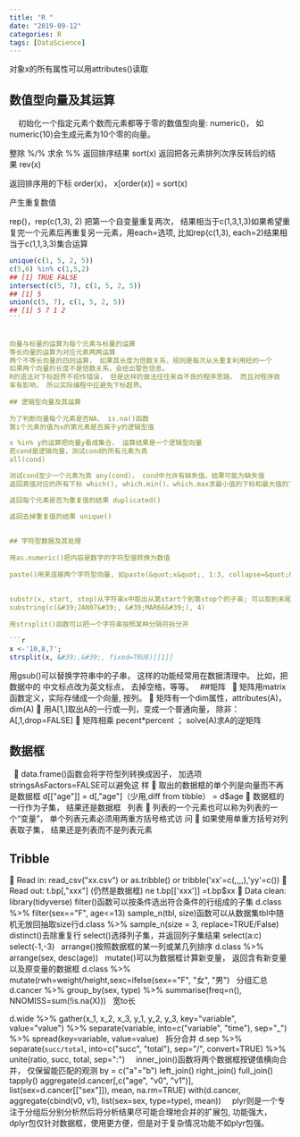 ```yaml
---
title: "R "
date: "2019-09-12"
categories: R
tags: [DataScience]
---
```


对象x的所有属性可以用attributes()读取
 
 
## 数值型向量及其运算
 
 
初始化一个指定元素个数而元素都等于零的数值型向量: numeric()， 如numeric(10)会生成元素为10个零的向量。

整除 %/%
求余 %%
返回排序结果 sort(x)
返回把各元素排列次序反转后的结果 rev(x)

返回排序用的下标 order(x)， x[order(x)] = sort(x)

产生重复数值

rep()，rep(c(1,3), 2) 把第一个自变量重复两次， 结果相当于c(1,3,1,3)如果希望重复完一个元素后再重复另一元素，用each=选项, 比如rep(c(1,3), each=2)结果相当于c(1,1,3,3)集合运算

```R
unique(c(1, 5, 2, 5))
c(5,6) %in% c(1,5,2)
## [1] TRUE FALSE
intersect(c(5, 7), c(1, 5, 2, 5))
## [1] 5
union(c(5, 7), c(1, 5, 2, 5))
## [1] 5 7 1 2
``` 
 
 
向量与标量的运算为每个元素与标量的运算
等长向量的运算为对应元素两两运算
两个不等长向量的四则运算， 如果其长度为倍数关系，规则是每次从头重复利用短的一个
如果两个向量的长度不是倍数关系，会给出警告信息。
R的语法对下标超界不视作错误， 但是这样的做法往往来自不良的程序思路， 而且对程序效
率有影响， 所以实际编程中应避免下标超界。
 
## 逻辑型向量及其运算
 
为了判断向量每个元素是否NA， is.na()函数
第i个元素的值为x的第元素是否属于y的逻辑型值

x %in% y的运算把向量y看成集合， 运算结果是一个逻辑型向量
若cond是逻辑向量，测试cond的所有元素为真
all(cond)

测试cond至少一个元素为真 any(cond)， cond中允许有缺失值，结果可能为缺失值
返回真值对应的所有下标 which(), which.min()、which.max求最小值的下标和最大值的下标， 不唯一时只取第一个

返回每个元素是否为重复值的结果 duplicated()

返回去掉重复值的结果 unique()
 
 
## 字符型数据及其处理
 
用as.numeric()把内容是数字的字符型值转换为数值
 
paste()用来连接两个字符型向量, 如paste(&quot;x&quot;, 1:3, collapse=&quot;&quot;) 结果相当于c(&quot;x 1&quot; &quot;x 2&quot;, &quot;x 3&quot;)
 
 
substr(x, start, stop)从字符串x中取出从第start个到第stop个的子串; 可以取到末尾
substring(c(&#39;JAN07&#39;, &#39;MAR66&#39;), 4)
 
用strsplit()函数可以把一个字符串按照某种分隔符拆分开

```r
x <-'10,8,7';
strsplit(x, &#39;,&#39;, fixed=TRUE)[[1]]
```

用gsub()可以替换字符串中的子串， 这样的功能经常用在数据清理中。 比如，把数据中的
中文标点改为英文标点， 去掉空格，等等。
 
##矩阵
 
 矩阵用matrix函数定义，实际存储成一个向量, 按列。
 矩阵有一个dim属性，attributes(A)， dim(A)
 用A[1,]取出A的一行或一列，变成一个普通向量， 除非：
A[,1,drop=FALSE]
 矩阵相乘 pecent*percent ； solve(A)求A的逆矩阵
 
## 数据框
 
 data.frame()函数会将字符型列转换成因子， 加选项stringsAsFactors=FALSE可以避免这
样
 取出的数据框的单个列是向量而不再是数据框 d[[&quot;age&quot;]] = d[,&quot;age&quot;]（少用,diff from
tibble） = d$age
 数据框的一行作为子集， 结果还是数据框
 
列表
 列表的一个元素也可以称为列表的一个“变量”， 单个列表元素必须用两重方括号格式访
问
 如果使用单重方括号对列表取子集， 结果还是列表而不是列表元素
 
## Tribble
 Read in: read_csv("xx.csv") or as.tribble() or tribble(&#39;xx&#39;=c(,,,,),&#39;yy&#39;=c())
 Read out: t.bp[,&quot;xxx&quot;] (仍然是数据框) ne t.bp[[&#39;xxx&#39;]] =t.bp$xx
 Data clean:
library(tidyverse)
filter()函数可以按条件选出符合条件的行组成的子集 d.class %&gt;%
filter(sex==&quot;F&quot;, age&lt;=13)
sample_n(tbl, size)函数可以从数据集tbl中随机无放回抽取size行d.class %&gt;%
sample_n(size = 3, replace=TRUE/False)
distinct()去除重复行
select()选择列子集，并返回列子集结果 select(a:c) select(-1,-3)
 
arrange()按照数据框的某一列或某几列排序 d.class %&gt;% arrange(sex, desc(age))
 
mutate()可以为数据框计算新变量， 返回含有新变量以及原变量的数据框 d.class %&gt;%
mutate(rwh=weight/height,sexc=ifelse(sex==&quot;F&quot;, &quot;女&quot;, &quot;男&quot;)
 
分组汇总 d.cancer %&gt;% group_by(sex, type) %&gt;% summarise(freq=n(),
NNOMISS=sum(!is.na(X)))
 
宽to长

d.wide %&gt;%
gather(x_1, x_2, x_3, y_1, y_2, y_3, key=&quot;variable&quot;, value=&quot;value&quot;) %&gt;%
separate(variable, into=c(&quot;variable&quot;, &quot;time&quot;), sep=&quot;_&quot;) %&gt;%
spread(key=variable, value=value)
 
拆分合并
d.sep %&gt;%
separate(`succ/total`, into=c(&quot;succ&quot;, &quot;total&quot;),
sep=&quot;/&quot;, convert=TRUE) %&gt;%
unite(ratio, succ, total, sep=&quot;:&quot;)
 
 
inner_join()函数将两个数据框按键值横向合并， 仅保留能匹配的观测 by = c(&quot;a&quot;=&quot;b&quot;)
left_join()
right_join()
full_join()
 
 
 
tapply()
aggregate(d.cancer[,c(&quot;age&quot;, &quot;v0&quot;, &quot;v1&quot;)], list(sex=d.cancer[[&quot;sex&quot;]]), mean,
na.rm=TRUE)
with(d.cancer, aggregate(cbind(v0, v1), list(sex=sex, type=type), mean))
 
 
plyr则是一个专注于分组后分别分析然后将分析结果尽可能合理地合并的扩展包, 功能强大，
dplyr包仅针对数据框，使用更方便，但是对于复杂情况功能不如plyr包强。
